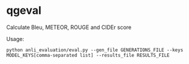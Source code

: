 # qgeval
Calculate Bleu, METEOR, ROUGE and CIDEr score

Usage:

```python anli_evaluation/eval.py --gen_file GENERATIONS_FILE --keys MODEL_KEYS[comma-separated list] --results_file RESULTS_FILE```
